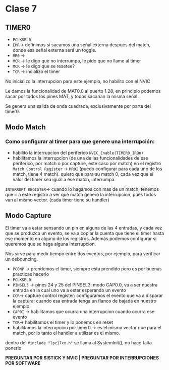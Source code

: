 # Clase 7
## TIMER0

- `PCLKSEL0`
- `EMR`-> definimos si sacamos una señal externa despues del match, donde esa señal externa será un toggle.
- `MR0` -> 
- `MCR` -> le digo que no interrumpa, le pido que no llame al timer
- `MCR` -> le digo que se resetee? 
- `TCR` -> incializo el timer

No inicializo la interrupcion para este ejemplo, no habilito con el NVIC

Le damos la funcionalidad de MAT0.0 al puerto 1.28, en principio podemos sacar por todos los pines MAT, y todos sacarían la misma señal.

Se genera una salida de onda cuadrada, exclusivamente por parte del timer0.


 ## Modo Match
### Como configurar al timer para que genere una interrupción:

- habilito la interrupcion del periferico `NVIC_Enable(TIMER0_IRQn)`
- habilitamos la interrupcion (de una de las funcionalidades de ese periferico, por match o por capture, este caso por match) en el registro `Match Control Register` -> `MR0I`  (puedo configurar para cada uno de los match, tiene 4 match). quiero que para su match 0, cada vez que el valor del timer sea igual a ese match, interrumpa.


`INTERRUPT REGISTER`-> cuando lo hagamos con mas de un match, tenemos que ir a este registro a ver qué match generó la interrupcion, pues todos van al mismo vector. (cada timer tiene su handler)

## Modo Capture

El timer va a estar sensando un pin en alguna de las 4 entradas, y cada vez que se produzca un evento, se va a copiar la cuenta que tiene el timer hasta ese momento en alguno de los registros. Además podemos configurar si queremos que se haga alguna interrupcion.

Nos sirve para medir tiempo entre dos eventos, por ejemplo, para verificar un debouncing.


- `PCONP` -> prendemos el timer, siempre está prendido pero es por buenas practicas hacerlo
- `PCLKSEL0`
- `PINSEL3` -> pines 24 y 25 del PINSEL3: modo CAP0.0, va a ser nuestra entrada en la cual uno va a estar esperando un evento
- `CCR`-> capture control register: configuramos el evento que va a disparar la captura: cuando esa entrada tenga un flanco de bajada en nuestro ejemplo.
- `CAP0I` -> habilitamos que ocurra una interrupcion cuando ocurra ese evento
- `TCR`-> habilitamos el timer y lo ponemos en reset
- habilitamos la interrupcion por timer0 -> es el mismo vector que para el match, por lo tanto el handler a utilizar es el mismo.

dentro del `#include "lpc17xx.h"` se llama al SystemInit(), no hace falta ponerlo







**PREGUNTAR POR SISTICK Y NVIC | PREGUNTAR POR INTERRUPCIONES POR SOFTWARE**




